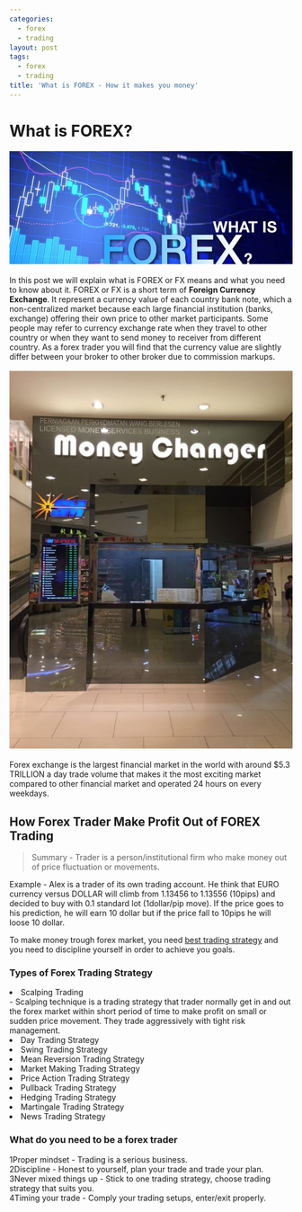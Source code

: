 ```yaml
---
categories:
  - forex
  - trading
layout: post
tags:
  - forex
  - trading
title: 'What is FOREX - How it makes you money'
---
```

# What is FOREX?

<div align="center">
<img alt="What is FOREX" src="/static/img/general-image/what-is-forex.jpg" title="What is FOREX" >
</div>

<br>
In this post we will explain what is <span class="label label-info">FOREX</span> or FX means and what you need to know about it. FOREX or FX is a short term of <b>Foreign Currency Exchange</b>. It represent a currency value of each country bank note, which a non-centralized market because each large financial institution (banks, exchange)  offering their own price to other market participants. Some people may refer to currency exchange rate when they travel to other country or when they want to send money to receiver from different country. As a forex trader you will find that the currency value are slightly differ between your broker to other broker due to commission markups.
<br><br>

<div align="center">
<img alt="Foreign currency exchange" src="/static/img/general-image/foreign-currency-exchange.jpg" title="Foreign currency exchange" >
</div>

<br>
Forex exchange is the largest financial market in the world with around $5.3 TRILLION a day trade volume that makes it the most exciting market compared to other financial market and operated 24 hours on every weekdays.


## How Forex Trader Make Profit Out of FOREX Trading

> Summary - Trader is a person/institutional firm who make money out of price fluctuation or movements.

Example - Alex is a trader of its own trading account. He think that EURO currency versus DOLLAR will climb from 1.13456 to 1.13556 (10pips) and decided to buy with 0.1 standard lot (1dollar/pip move). If the price goes to his prediction, he will earn 10 dollar but if the price fall to 10pips he will loose 10 dollar.

To make money trough forex market, you need <a href="http://www.gravtrade.com/how-to-be-a-professional-trader-guide">best trading strategy</a> and you need to discipline yourself in order to achieve you goals.

### Types of Forex Trading Strategy
<li>Scalping Trading</li>
  - Scalping technique is a trading strategy that trader normally get in and out the forex market within short period of time to make profit on small or sudden price movement. They trade aggressively with tight risk management.
  
<li>Day Trading Strategy</li>
<li>Swing Trading Strategy</li>
<li>Mean Reversion Trading Strategy</li>
<li>Market Making Trading Strategy</li>
<li>Price Action Trading Strategy</li>
<li>Pullback Trading Strategy</li>
<li>Hedging Trading Strategy</li>
<li>Martingale Trading Strategy</li>
<li>News Trading Strategy</li>

### What do you need to be a forex trader
<span class="badge badge-info">1</span>Proper mindset - Trading is a serious business.
<br><span class="badge badge-info">2</span>Discipline - Honest to yourself, plan your trade and trade your plan.
<br><span class="badge badge-info">3</span>Never mixed things up - Stick to one trading strategy, choose trading strategy that suits you.
<br><span class="badge badge-info">4</span>Timing your trade - Comply your trading setups, enter/exit properly.
